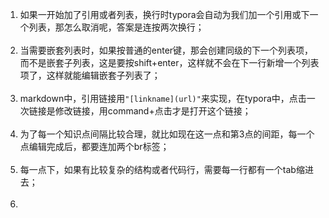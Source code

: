 1. 如果一开始加了引用或者列表，换行时typora会自动为我们加一个引用或下一个列表，那怎么取消呢，答案是连按两次换行；<br><br>
2. 当需要嵌套列表时，如果按普通的enter键，那会创建同级的下一个列表项，而不是嵌套子列表，这是要按shift+enter，这样就不会在下一行新增一个列表项了，这样就能编辑嵌套子列表了；<br><br>
3. markdown中，引用链接用`"[linkname](url)"`来实现，在typora中，点击一次链接是修改链接，用command+点击才是打开这个链接；<br><br>
4. 为了每一个知识点间隔比较合理，就比如现在这一点和第3点的间距，每一个点编辑完成后，都要连加两个br标签；<br><br>
5. 每一点下，如果有比较复杂的结构或者代码行，需要每一行都有一个tab缩进去；<br><br>
6. 


